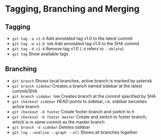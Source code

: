 # Tagging, Branching and Merging

## Tagging
* `git tag -a v1.0` Add annotated tag v1.0 to the latest commit
* `git tag -a v1.0 SHA` Add annotated tag v1.0 to the SHA commit
* `git tag -d v1.0` Remove tag v1.0 (`-d` refers to `--delete`)
* `git tag` Show available tags

## Branching
* `git branch` Shows local branches, active branch is marked by asterisk
* `git branch sidebar` Creates a branch named sidebar at the latest commit/SHA
* `git branch sidebar SHA` Creates branch at the commit specified by SHA
* `git checkout sidebar` HEAD points to sidebar, i.e. sidebar becomes active branch
* `git checkout -b footer` Create footer branch and switch to it
* `git checkout -b footer master` Create and switch to footer branch, which is in same commit as the master branch
* `git branch -d sidebar` Deletes sidebar
* `git log --oneline --graph --all` Shows all branches together
